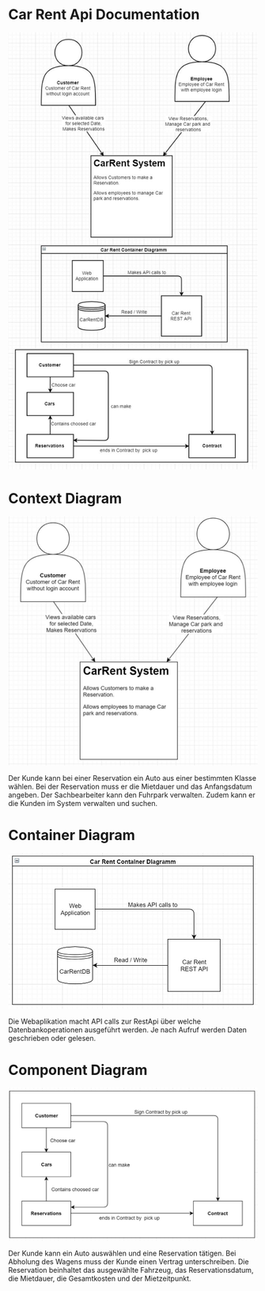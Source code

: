 # Car Rent Api Documentation

![BigPicture](./images/BigPicture.JPG)

# Context Diagram

![ContextDiagram](./images/ContextDiagram.JPG)

Der Kunde kann bei einer Reservation ein Auto aus einer bestimmten Klasse wählen. Bei der Reservation muss er die Mietdauer und das Anfangsdatum angeben. 
Der Sachbearbeiter kann den Fuhrpark verwalten. Zudem kann er die Kunden im System verwalten und suchen.

# Container Diagram

![ContainerDiagram](./images/ContainerDiagram.JPG)

Die Webaplikation macht API calls zur RestApi über welche Datenbankoperationen ausgeführt werden. Je nach Aufruf werden Daten geschrieben oder gelesen.

# Component Diagram
![ContextDiagram](./images/ComponentDiagram.JPG)

Der Kunde kann ein Auto auswählen und eine Reservation tätigen. Bei Abholung des Wagens muss der Kunde einen Vertrag unterschreiben. Die Reservation beinhaltet das ausgewählte Fahrzeug, das Reservationsdatum, die Mietdauer, die Gesamtkosten und der Mietzeitpunkt. 